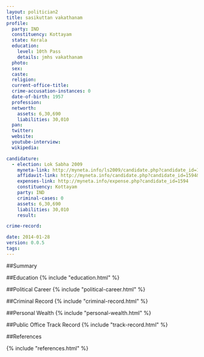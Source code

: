 ```yaml
---
layout: politician2
title: sasikuttan vakathanam
profile: 
  party: IND
  constituency: Kottayam
  state: Kerala
  education: 
    level: 10th Pass
    details: jmhs vakathanam
  photo: 
  sex: 
  caste: 
  religion: 
  current-office-title: 
  crime-accusation-instances: 0
  date-of-birth: 1957
  profession: 
  networth: 
    assets: 6,30,690
    liabilities: 30,010
  pan: 
  twitter: 
  website: 
  youtube-interview: 
  wikipedia: 

candidature: 
  - election: Lok Sabha 2009
    myneta-link: http://myneta.info/ls2009/candidate.php?candidate_id=1594
    affidavit-link: http://myneta.info/candidate.php?candidate_id=1594&scan=original
    expenses-link: http://myneta.info/expense.php?candidate_id=1594
    constituency: Kottayam 
    party: IND
    criminal-cases: 0
    assets: 6,30,690
    liabilities: 30,010
    result:  

crime-record: 

date: 2014-01-28
version: 0.0.5
tags: 
---
```

##Summary


##Education
{% include "education.html" %}


##Political Career
{% include "political-career.html" %}


##Criminal Record
{% include "criminal-record.html" %}


##Personal Wealth
{% include "personal-wealth.html" %}


##Public Office Track Record
{% include "track-record.html" %}


##References


{% include "references.html" %}